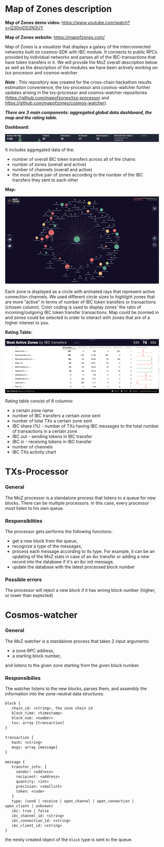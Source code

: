 # Map of Zones description #


**Map of Zones demo video:** https://www.youtube.com/watch?v=Q30mDD2N3UY

**Map of Zones website:** https://mapofzones.com/


Map of Zones is a visualizer that displays a galaxy of the interconnected networks built on cosmos-SDK with IBC module. It connects to public RPCs provided by individual networks and parses all of the IBC-transactions that have token transfers in it.
We will provide the MoZ overall description below as well as the description of the modules we have been actively working on: txs-processor and cosmos-watcher

***Note*** : This repository was created for the cross-chain hackathon results estimation convenience, the txs-processor and cosmos-watcher further updates arising in the txs-processor and cosmos-watcher repositories (https://github.com/mapofzones/txs-processor and https://github.com/mapofzones/cosmos-watcher).


***There are 3 main components: aggregated global data dashboard, the map and the rating table.***


**Dashboard:**

![alt text](https://github.com/mapofzones/mapofzones-crosschain-hackathon/blob/master/resources/dashboard.png?raw=true)

It includes aggregated data of the:
- number of overall IBC token transfers across all of the chains
- number of zones (overall and active)
- number of channels (overall and active)
- the most active pair of zones according to the number of the IBC transfers they sent to each other

**Map:** 

![alt text](https://github.com/mapofzones/mapofzones-crosschain-hackathon/blob/master/resources/map.jpg?raw=true)

Each zone is displayed as a circle with animated rays that represent active connection channels. We used different circle sizes to highlight zones that are more ”active” in terms of number of IBC token transfers or transactions (chosen column). Color coding is used to display zones’ the ratio of incoming/outgoing IBC token transfer transactions. 
Map could be zoomed in and zones could be selected in order to interact with zones that are of a higher interest to you.



**Rating Table:**

![alt text](https://github.com/mapofzones/mapofzones-crosschain-hackathon/blob/master/resources/rating_table.png?raw=true)

Rating table consist of 8 columns:
- a certain zone name
- number of IBC transfers a certain zone sent 
- number of total TXs a certain zone sent
- IBC share (%) - number of TXs having IBC messages to the total number of transactions in a certain zone
- IBC out - sending tokens in IBC transfer
- IBC in - receiving tokens in IBC transfer
- number of channels
- IBC TXs activity chart




# TXs-Processor 


### General
The MoZ processor is a standalone process that listens to a queue for new blocks. There can be multiple processors. In this case, every processor must listen to his own queue. 
 
### Responsiblities
The processor gets performs the following functions:
* get a new block from the queue,
* recognize a type of the messages,
* process each message according to its type. For example, it can be an updating of the MoZ stats in case of an ibc transfer or adding a new record into the database if it's an ibc init message,
* update the database with the latest processed block number
 
### Possible errors
The processor will reject a new block if it has wrong block number (higher, or lower than expected)
 
 
 


# Cosmos-watcher

### General
The MoZ watcher is a standalone process that takes 2 input arguments: 
* a zone RPC address, 
* a starting block number, 

and listens to the given zone starting from the given block number.

### Responsibilies
The watcher listens to the new blocks, parses them, and assembly the information into the zone-neutral data structures.
```
block {
   chain_id: <string>, the zone chain id
   block_time: <timestamp> 
   block_num: <number>
   txs: array [transaction]
}

transaction {
   hash: <string>
   msgs: array [message]
}

message {
   transfer_info: {
     sender: <address>
     recipient: <address>
     quantity: <int>
     precision: <smallint>
     token: <code>
   }
   type: (send | receive | open_channel | open_connection | open_client | unknown)
   ibc: true | false
   ibc_channel_id: <string>
   ibc_connection_id: <string>
   ibc_client_id: <string>
}
```

the newly created object of the ```block``` type is sent to the queue.



